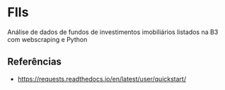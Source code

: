 # FIIs

Análise de dados de fundos de investimentos imobiliários listados na B3 com webscraping e Python

## Referências

- https://requests.readthedocs.io/en/latest/user/quickstart/